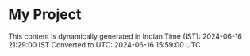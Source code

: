 # My Project

This content is dynamically generated in Indian Time (IST): 2024-06-16 21:29:00 IST
Converted to UTC: 2024-06-16 15:59:00 UTC
